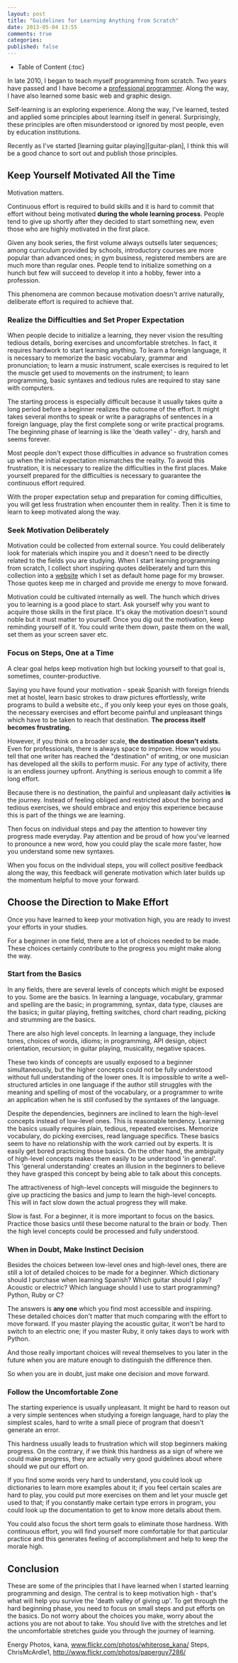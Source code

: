 ```yaml
---
layout: post
title: "Guidelines for Learning Anything from Scratch"
date: 2013-05-04 13:55
comments: true
categories: 
published: false
---
```

* Table of Content
{:toc}

In late 2010, I began to teach myself programming from scratch. Two years have passed and I have become a [professional programmer][github-profile]. Along the way, I have also learned some basic web and graphic design.

Self-learning is an exploring experience. Along the way, I've learned, tested and applied some principles about learning itself in general. Surprisingly, these principles are often misunderstood or ignored by most people, even by education institutions.

Recently as I've started [learning guitar playing][guitar-plan], I think this will be a good chance to sort out and publish those principles.

## Keep Yourself Motivated All the Time
Motivation matters. 

Continuous effort is required to build skills and it is hard to commit that effort without being motivated **during the whole learning process**. People tend to give up shortly after they decided to start something new, even those who are highly motivated in the first place.

Given any book series, the first volume always outsells later sequences; among curriculum provided by schools, introductory courses are more popular than advanced ones; in gym business, registered members are are much more than regular ones.  People tend to initialize something on a hunch but few will succeed to develop it into a hobby, fewer into a profession. 

This phenomena are common because motivation doesn't arrive naturally, deliberate effort is required to achieve that.

### Realize the Difficulties and Set Proper Expectation
When people decide to initialize a learning, they never vision the resulting tedious details, boring exercises and uncomfortable stretches. In fact, it requires hardwork to start learning anything. To learn a foreign language, it is necessary to memorize the basic vocabulary, grammar and pronunciation; to learn a music instrument, scale exercises is required to let the muscle get used to movements on the instrument; to learn programming, basic syntaxes and tedious rules are required to stay sane with computers.

The starting process is especially difficult because it usually takes quite a long period before a beginner realizes the outcome of the effort. It might takes several months to speak or write a paragraphs of sentences in a foreign language, play the first complete song or write practical programs. The beginning phase of learning is like the 'death valley' - dry, harsh and seems forever. 

Most people don't expect those difficulties in advance so frustration comes up when the initial expectation mismatches the reality. To avoid this frustration, it is necessary to realize the difficulties in the first places. Make yourself prepared for the difficulties is necessary to guarantee the continuous effort required. 

With the proper expectation setup and preparation for coming difficulties, you will get less frustration when encounter them in reality. Then it is time to learn to keep motivated along the way.

### Seek Motivation Deliberately
Motivation could be collected from external source. You could deliberately look for materials which inspire you and it doesn't need to be directly related to the fields you are studying. When I start learning programming from scratch, I collect short inspiring quotes deliberately and turn this collection into a [website][qotto-site] which I set as default home page for my browser. Those quotes keep me in charged and provide me energy to move forward.

Motivation could be cultivated internally as well. The hunch which drives you to learning is a good place to start. Ask yourself why you want to acquire those skills in the first place. It's okay the motivation doesn't sound noble but it must matter to yourself. Once you dig out the motivation, keep reminding yourself of it. You could write them down, paste them on the wall, set them as your screen saver etc.  

### Focus on Steps, One at a Time
A clear goal helps keep motivation high but locking yourself to that goal is, sometimes, counter-productive.

Saying you have found your motivation - speak Spanish with foreign friends met at hostel, learn basic strokes to draw pictures effortlessly, write programs to build a website etc., if you only keep your eyes on those goals, the necessary exercises and effort become painful and unpleasant things which have to be taken to reach that destination. **The process itself becomes frustrating.**

However, if you think on a broader scale, **the destination doesn't exists**. Even for professionals, there is always space to improve. How would you tell that one writer has reached the "destination" of writing, or one musician has developed all the skills to perform music. For any type of activity, there is an endless journey upfront. Anything is serious enough to commit a life long effort.

Because there is no destination, the painful and unpleasant daily activities **is** the journey. Instead of feeling obliged and restricted about the boring and tedious exercises, we should embrace and enjoy this experience because this is part of the things we are learning.

Then focus on individual steps and pay the attention to however tiny progress made everyday. Pay attention and be proud of how you've learned to pronounce a new word, how you could play the scale more faster, how you understand some new syntaxes.

When you focus on the individual steps, you will collect positive feedback along the way, this feedback will generate motivation which later builds up the momentum helpful to move your forward.

## Choose the Direction to Make Effort
Once you have learned to keep your motivation high, you are ready to invest your efforts in your studies. 

For a beginner in one field, there are a lot of choices needed to be made. These choices certainly contribute to the progress you might make along the way. 

### Start from the Basics
In any fields, there are several levels of concepts which might be exposed to you. Some are the basics. In learning a language, vocabulary, grammar and spelling are the basic; in programming, syntax, data type, clauses are the basics; in guitar playing, fretting switches, chord chart reading, picking and strumming are the basics.

There are also high level concepts. In learning a language, they include tones, choices of words, idioms; in programming, API design, object orientation, recursion; in guitar playing, musicality, negative spaces.

These two kinds of concepts are usually exposed to a beginner simultaneously, but the higher concepts could not be fully understood without full understanding of the lower ones. It is impossible to write a well-structured articles in one language if the author still struggles with the meaning and spelling of most of the vocabulary, or a programmer to write an application when he is still confused by the syntaxes of the language.

Despite the dependencies, beginners are inclined to learn the high-level concepts instead of low-level ones.  This is reasonable tendency. Learning the basics usually requires plain, tedious, repeated exercises. Memorize vocabulary, do picking exercises, read language specifics. These basics seem to have no relationship with the work carried out by experts. It is easily get bored practicing those basics.  On the other hand, the ambiguity of high-level concepts makes them easily to be understood 'in general'. This 'general understanding' creates an illusion in the beginners to believe they have grasped this concept by being able to talk about this concepts. 

The attractiveness of high-level concepts will misguide the beginners to give up practicing the basics and jump to learn the high-level concepts. This will in fact slow down the actual progress they will make.

Slow is fast. For a beginner, it is more important to focus on the basics. Practice those basics until these become natural to the brain or body. Then the high level concepts could be processed and fully understood.

### When in Doubt, Make Instinct Decision
Besides the choices between low-level ones and high-level ones, there are still a lot of detailed choices to be made for a beginner. Which dictionary should I purchase when learning Spanish? Which guitar should I play? Acoustic or electric? Which language should I use to start programming? Python, Ruby or C? 

The answers is **any one** which you find most accessible and inspiring. These detailed choices don't matter that much comparing with the effort to move forward. If you master playing the acoustic guitar, it won't be hard to switch to an electric one; if you master Ruby, it only takes days to work with Python.

And those really important choices will reveal themselves to you later in the future when you are mature enough to distinguish the difference then.

So when you are in doubt, just make one decision and move forward.

### Follow the Uncomfortable Zone 
The starting experience is usually unpleasant. It might be hard to reason out a very simple sentences when studying a foreign language, hard to play the simplest scales, hard to write a small piece of program that doesn't generate an error.

This hardness usually leads to frustration which will stop beginners making progress. On the contrary, if we think this hardness as a sign of where we could make progress, they are actually very good guidelines about where should we put our effort on.

If you find some words very hard to understand, you could look up dictionaries to learn more examples about it; if you feel certain scales are hard to play, you could put more exercises on them and let your muscle get used to that; if you constantly make certain type errors in program, you could look up the documentation to get to know more details about them.

You could also focus the short term goals to eliminate those hardness. With continuous effort, you will find yourself more comfortable for that particular practice and this generates feeling of accomplishment and help to keep the morale high.

## Conclusion
These are some of the principles that I have learned when I started learning programming and design. The central is to keep motivation high - that's what will help you survive the 'death valley of giving up'. To get through the hard beginning phase, you need to focus on small steps and put efforts on the basics. Do not worry about the choices you make, worry about the actions you are not about to take. You should live with the stretches and let the uncomfortable stretches guide you through the journey of learning.

[github-profile]: http://github.com/yangchenyun
[plans-to-read-stdlib]: /2013/05/plan-to-read-the-ruby-standard-library/
[qotto-site]: http://quote.yangchenyun.com

Energy Photos, kana, www.flickr.com/photos/whiterose_kana/
Steps, ChrisMcArdle1, http://www.flickr.com/photos/paperguy7286/
